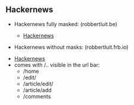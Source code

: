 ## Hackernews

+ Hackernews fully masked: (robbertluit.be)
  - [Hackernews](http://www.robbertluit.be)


+ Hackernews without masks: (robbertluit.frb.io)
 - [Hackernews](https://robbertluit.frb.io/)
 - comes with /.. visible in the url bar:
   + /home
   + /edit/
   + /article/edit/
   + /article/add
   + /comments
